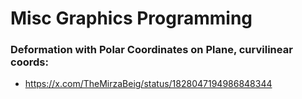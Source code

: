 # Misc Graphics Programming

### Deformation with Polar Coordinates on Plane, curvilinear coords:
- https://x.com/TheMirzaBeig/status/1828047194986848344